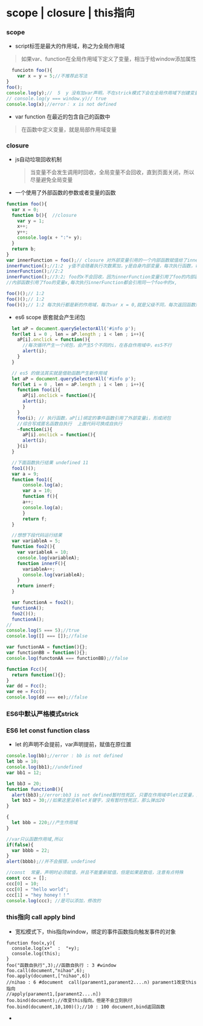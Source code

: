 # scope | closure | this指向

### scope
* script标签是最大的作用域，称之为全局作用域
> 如果var、function在全局作用域下定义了变量，相当于给window添加属性
  ```javascript
    funciotn foo(){
      var x = y = 5;//不推荐此写法
  }
  foo();
  console.log(y);//  5  y 没有加var声明，不在strick模式下会在全局作用域下创建变量y
  // console.log(y === window.y)// true
  console.log(x);//error： x is not defined
  ```
* var  function 在最近的包含自己的函数中
> 在函数中定义变量，就是局部作用域变量

### closure
* js自动垃圾回收机制
  > 当变量不会发生调用时回收，全局变量不会回收，直到页面关闭，所以尽量避免全局变量

* 一个使用了外部函数的参数或者变量的函数
```javascript
function foo(){
  var x = 0;
  function b(){  //closure
    var y = 1;
    x++;
    y++;
    console.log(x + ":"+ y);
  }
  return b;
}
var innerFunction = foo();// closure 对外部变量引用的一个内部函数赋值给了innerFunction
innerFunction();//1:2  y值不会随着执行次数累加，y是自身内部变量，每次执行函数，每次开始y = 1
innerFunction();//2:2
innerFunction();//3:2; foo的x不会回收，因为innerFunction变量引用了foo的内部函数，
//内部函数引用了foo的变量x,每次执行innerFunction都会引用同一个foo中的x,

foo()();// 1:2
foo()();// 1:2
foo()();// 1:2 每次执行都是新的作用域，每次var x = 0,就是父级不同，每次返回函数对 x++
```
* es6 scope 嵌套就会产生闭包
```javascript
  let aP = document.querySelectorAll('#info p');
  for(let i = 0 , len = aP.length ; i < len ; i++){
    aP[i].onclick = function(){
      //每次循环产生一个闭包，会产生5个不同的i，在各自作用域中，es5不行
      alert(i);
    }
  }

  // es5 的做法其实就是借助函数产生新作用域
  let aP = document.querySelectorAll('#info p');
  for(let i = 0 , len = aP.length ; i < len ; i++){
    function foo(i){
      aP[i].onclick = function(){
      alert(i);
      }
    }
    foo(i); // 执行函数，aP[i]绑定的事件函数引用了外部变量i，形成闭包      
    //综合写成匿名函数自执行  上面代码可换成自执行
    ~function(i){
      aP[i].onclick = function(){
      alert(i);
    }(i)
  }

  //下面函数执行结果 undefined 11  
  foo1()();
  var a = 9;
  function foo1({
      console.log(a);
      var a = 10;
      function f(){
      a++;
      console.log(a);
      }
      return f;
  }

  //想想下段代码运行结果
  var variableA = 5;
  function foo2(){
    var variableA = 10;
    console.log(variableA);
    function innerF(){
      variableA++;
      console.log(variableA);
    }
    return innerF;
  }

  var functionA = foo2();
  functionA();
  foo2()();
  functionA();
//
console.log(5 === 5);//true
console.log([] === []);//false

var functionAA = function(){};
var functionBB = function(){};
console.log(functonAA === functionBB);//false

function Fcc(){
  return function(){};
}
var dd = Fcc();
var ee = Fcc();
console.log(dd === ee);//false
```

### ES6中默认严格模式strick

### ES6 let const function class
* let 的声明不会提前，var声明提前，赋值在原位置
```javascript
console.log(bb);//error : bb is not defined
let bb = 10;
console.log(bb1);//undefined
var bb1 = 12;

let bb3 = 20;
function functionB(){
  alert(bb3);//error:bb3 is not defined暂时性死区，只要在作用域中let过变量，那就不允许提前使用，即使父级作用域中有
  let bb3 = 30;//如果这里没有let关键字，没有暂时性死区，那么弹出20
}

{
  let bbb = 220;//产生作用域
}

//var只认函数作用域,所以
if(false){
  var bbbb = 22;
}
alert(bbbb);//并不会报错，undefined

//const  常量，声明时必须赋值，并且不能重新赋值，但是如果是数组，注意有点特殊
const ccc = [];
ccc[0] = 10;
ccc[0] = "hello world";
ccc[1] = "hey honey！！"
console.log(ccc); //是可以添加，修改的
```
### this指向 call  apply  bind
* 宽松模式下，this指向window，绑定的事件函数指向触发事件的对象
```script
function foo(x,y){
  console.log(x+"  :  "+y);
  console.log(this);
}
foo("函数自执行",3);//函数自执行 : 3 #window
foo.call(document,"nihao",6);
foo.apply(document,["nihao",6])
//nihao : 6 #document  call(parament1,parament2....n) parament1改变this指向
//apply(parament1,[parament2....n])
foo.bind(document);//改变this指向，但是不会立刻执行
foo.bind(document,10,100)();//10 : 100 document,bind返回函数
```
*
